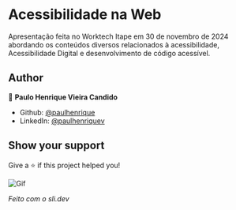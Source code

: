 # Acessibilidade na Web
Apresentação feita no Worktech Itape em 30 de novembro de 2024 abordando os conteúdos diversos relacionados à acessibilidade, Acessibilidade Digital e desenvolvimento de código acessível. 

## Author

👤 **Paulo Henrique Vieira Candido**

* Github: [@paulhenrique](https://github.com/paulhenrique)
* LinkedIn: [@paulhenriquev](https://linkedin.com/in/paulhenriquev)

## Show your support

Give a ⭐️ if this project helped you!


![Gif](https://media1.giphy.com/media/CkG9LPucKWvOCIFZFP/giphy.gif)

<!-- ### 🏠 [Homepage](https://rfendinterview.netlify.app/)

### ✨ [Demo](https://rfendinterview.netlify.app/) -->

*Feito com o sli.dev*
